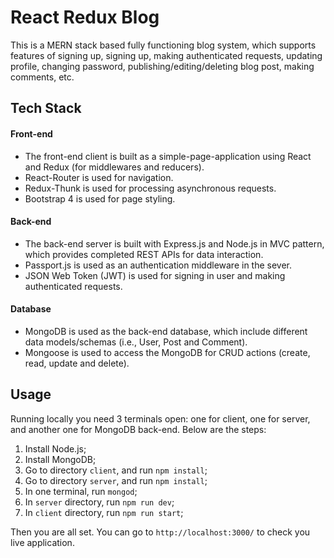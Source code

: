# React Redux Blog

This is a MERN stack based fully functioning blog system, which supports features of signing up, signing up, making authenticated requests, updating profile, changing password, publishing/editing/deleting blog post, making comments, etc.


## Tech Stack

#### Front-end

* The front-end client is built as a simple-page-application using React and Redux (for middlewares and reducers).
* React-Router is used for navigation.
* Redux-Thunk is used for processing asynchronous requests.
* Bootstrap 4 is used for page styling.

#### Back-end

* The back-end server is built with Express.js and Node.js in MVC pattern, which provides completed REST APIs for data interaction.
* Passport.js is used as an authentication middleware in the sever.
* JSON Web Token (JWT) is used for signing in user and making authenticated requests.

#### Database

* MongoDB is used as the back-end database, which include different data models/schemas (i.e., User, Post and Comment).
* Mongoose is used to access the MongoDB for CRUD actions (create, read, update and delete).

## Usage

Running locally you need 3 terminals open: one for client, one for server, and another one for MongoDB back-end. Below are the steps:

1. Install Node.js;
2. Install MongoDB;
4. Go to directory `client`, and run `npm install`;
5. Go to directory `server`, and run `npm install`;
6. In one terminal, run `mongod`;
7. In `server` directory, run `npm run dev`;
8. In `client` directory, run `npm run start`;

Then you are all set. You can go to `http://localhost:3000/` to check you live application.
